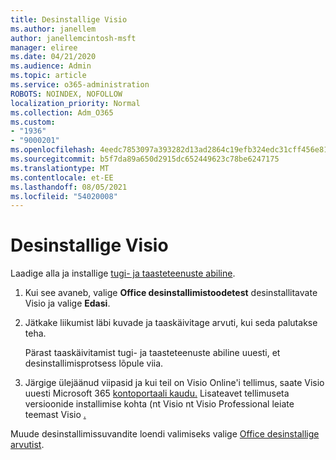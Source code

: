 ```yaml
---
title: Desinstallige Visio
ms.author: janellem
author: janellemcintosh-msft
manager: eliree
ms.date: 04/21/2020
ms.audience: Admin
ms.topic: article
ms.service: o365-administration
ROBOTS: NOINDEX, NOFOLLOW
localization_priority: Normal
ms.collection: Adm_O365
ms.custom:
- "1936"
- "9000201"
ms.openlocfilehash: 4eedc7853097a393282d13ad2864c19efb324edc31cff456e815180133dd30f1
ms.sourcegitcommit: b5f7da89a650d2915dc652449623c78be6247175
ms.translationtype: MT
ms.contentlocale: et-EE
ms.lasthandoff: 08/05/2021
ms.locfileid: "54020008"
---
```

# <a name="uninstall-visio"></a>Desinstallige Visio

Laadige alla ja installige [tugi- ja taasteteenuste abiline](https://aka.ms/SARA-OfficeUninstall-Alchemy).
  
1. Kui see avaneb, valige **Office desinstallimistoodetest** desinstallitavate Visio ja valige **Edasi**. 
    
2. Jätkake liikumist läbi kuvade ja taaskäivitage arvuti, kui seda palutakse teha.
    
    Pärast taaskäivitamist tugi- ja taasteteenuste abiline uuesti, et desinstallimisprotsess lõpule viia.
    
3. Järgige ülejäänud viipasid ja kui teil on Visio Online'i tellimus, saate Visio uuesti Microsoft 365 [kontoportaali kaudu.](https://portal.office.com/account#installs) Lisateavet tellimuseta versioonide installimise kohta (nt Visio nt Visio Professional leiate teemast Visio [.](https://support.office.com/article/f98f21e3-aa02-4827-9167-ddab5b025710?wt.mc_id=OfficeAdm_ClientDIA_Alchemy1936) 
    
Muude desinstallimissuvandite loendi valimiseks valige [Office desinstallige arvutist](https://support.office.com/article/9dd49b83-264a-477a-8fcc-2fdf5dbf61d8?wt.mc_id=OfficeAdm_ClientDIA_Alchemy1936).